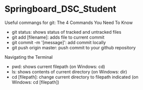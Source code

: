 # Springboard_DSC_Student
Useful commangs for git:
The 4 Commands You Need To Know
- git status: shows status of tracked and untracked files
- git add [filename]: adds file to current commit
- git commit -m '[message]': add commit locally
- git push origin master: push commit to your github repository

Navigating the Terminal
- pwd: shows current filepath (on Windows: cd)
- ls: shows contents of current directory (on Windows: dir)
- cd [filepath]: change current directory to filepath indicated (on Windows: cd [filepath])
